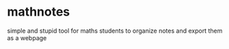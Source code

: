 # mathnotes
simple and stupid tool for maths students to organize notes and export them as a webpage
